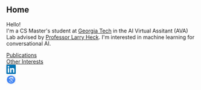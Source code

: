 ## Home

Hello!   
I'm a CS Master's student at [Georgia Tech](https://www.ece.gatech.edu/) in the AI Virtual Assitant (AVA) Lab advised by [Professor Larry Heck](https://larryheck.github.io/). I'm interested in machine learning for conversational AI.

[Publications](publications.md)   
[Other Interests](interests.md)  
[<img src="images/linkedin.png" width="25"/>](https://www.linkedin.com/in/williamegay)  
[<img src="images/google_scholar.png" width="25"/>](https://scholar.google.com/citations?hl=en&user=vBwHaN4AAAAJ#)
